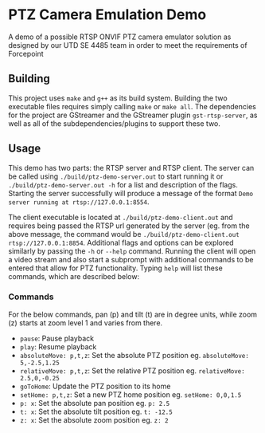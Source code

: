 # PTZ Camera Emulation Demo
A demo of a possible RTSP ONVIF PTZ camera emulator solution as designed by our UTD SE 4485 team in order to meet the requirements of Forcepoint

## Building
This project uses `make` and `g++` as its build system. Building the two executable files requires simply calling `make` or `make all`. The dependencies for the project are GStreamer and the GStreamer plugin `gst-rtsp-server`, as well as all of the subdependencies/plugins to support these two.

## Usage
This demo has two parts: the RTSP server and RTSP client. The server can be called using `./build/ptz-demo-server.out` to start running it or `./build/ptz-demo-server.out -h` for a list and description of the flags. Starting the server successfully will produce a message of the format `Demo server running at rtsp://127.0.0.1:8554`.

The client executable is located at `./build/ptz-demo-client.out` and requires being passed the RTSP url generated by the server (eg. from the above message, the command would be `./build/ptz-demo-client.out rtsp://127.0.0.1:8854`. Additional flags and options can be explored similarly by passing the `-h` or `--help` command. Running the client will open a video stream and also start a subprompt with additional commands to be entered that allow for PTZ functionality. Typing `help` will list these commands, which are described below:

### Commands

For the below commands, pan (p) and tilt (t) are in degree units, while zoom (z) starts at zoom level 1 and varies from there.

- `pause`: Pause playback
- `play`: Resume playback
- `absoluteMove: p,t,z`: Set the absolute PTZ position eg. `absoluteMove: 5,-2.5,1.25`
- `relativeMove: p,t,z`: Set the relative PTZ position eg. `relativeMove: 2.5,0,-0.25`
- `goToHome`: Update the PTZ position to its home
- `setHome: p,t,z`: Set a new PTZ home position eg. `setHome: 0,0,1.5`
- `p: x`: Set the absolute pan position eg. `p: 2.5`
- `t: x`: Set the absolute tilt position eg. `t: -12.5`
- `z: x`: Set the absolute zoom position eg. `z: 2`
